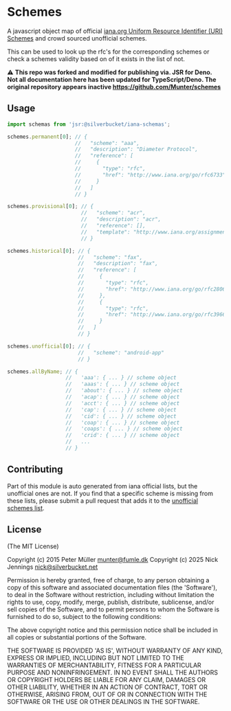 # Schemes

A javascript object map of official [iana.org Uniform Resource Identifier (URI) Schemes](http://www.iana.org/assignments/uri-schemes/uri-schemes.xhtml) and crowd sourced unofficial schemes.

This can be used to look up the rfc's for the corresponding schemes or check a schemes validity based on of it exists in the list of not.

:warning: **This repo was forked and modified for publishing via. JSR for Deno. Not all documentation here has been updated for TypeScript/Deno. The original repository appears inactive https://github.com/Munter/schemes**

## Usage

```javascript
import schemas from 'jsr:@silverbucket/iana-schemas';

schemes.permanent[0]; // {
                      //   "scheme": "aaa",
                      //   "description": "Diameter Protocol",
                      //   "reference": [
                      //     {
                      //       "type": "rfc",
                      //       "href": "http://www.iana.org/go/rfc6733"
                      //     }
                      //   ]
                      // }

schemes.provisional[0]; // {
                        //   "scheme": "acr",
                        //   "description": "acr",
                        //   "reference": [],
                        //   "template": "http://www.iana.org/assignments/uri-schemes/prov/acr"
                        // }

schemes.historical[0]; // {
                       //   "scheme": "fax",
                       //   "description": "fax",
                       //   "reference": [
                       //     {
                       //       "type": "rfc",
                       //       "href": "http://www.iana.org/go/rfc2806"
                       //     },
                       //     {
                       //       "type": "rfc",
                       //       "href": "http://www.iana.org/go/rfc3966"
                       //     }
                       //   ]
                       // }

schemes.unofficial[0]; // {
                       //   "scheme": "android-app"
                       // }

schemes.allByName; // {
                   //   'aaa': { ... } // scheme object
                   //   'aaas': { ... } // scheme object
                   //   'about': { ... } // scheme object
                   //   'acap': { ... } // scheme object
                   //   'acct': { ... } // scheme object
                   //   'cap': { ... } // scheme object
                   //   'cid': { ... } // scheme object
                   //   'coap': { ... } // scheme object
                   //   'coaps': { ... } // scheme object
                   //   'crid': { ... } // scheme object
                   //   ...
                   // }
```

## Contributing

Part of this module is auto generated from iana official lists, but the unofficial ones are not. If you find that a specific scheme is missing from these lists, please submit a pull request that adds it to the [unofficial schemes list](https://github.com/silverbucket/iana-schemes/blob/master/lib/unofficial.json).


## License
(The MIT License)

Copyright (c) 2015 Peter Müller <munter@fumle.dk>
Copyright (c) 2025 Nick Jennings <nick@silverbucket.net>

Permission is hereby granted, free of charge, to any person obtaining a copy of this software and associated documentation files (the 'Software'), to deal in the Software without restriction, including without limitation the rights to use, copy, modify, merge, publish, distribute, sublicense, and/or sell copies of the Software, and to permit persons to whom the Software is furnished to do so, subject to the following conditions:

The above copyright notice and this permission notice shall be included in all copies or substantial portions of the Software.

THE SOFTWARE IS PROVIDED 'AS IS', WITHOUT WARRANTY OF ANY KIND, EXPRESS OR IMPLIED, INCLUDING BUT NOT LIMITED TO THE WARRANTIES OF MERCHANTABILITY, FITNESS FOR A PARTICULAR PURPOSE AND NONINFRINGEMENT. IN NO EVENT SHALL THE AUTHORS OR COPYRIGHT HOLDERS BE LIABLE FOR ANY CLAIM, DAMAGES OR OTHER LIABILITY, WHETHER IN AN ACTION OF CONTRACT, TORT OR OTHERWISE, ARISING FROM, OUT OF OR IN CONNECTION WITH THE SOFTWARE OR THE USE OR OTHER DEALINGS IN THE SOFTWARE.
